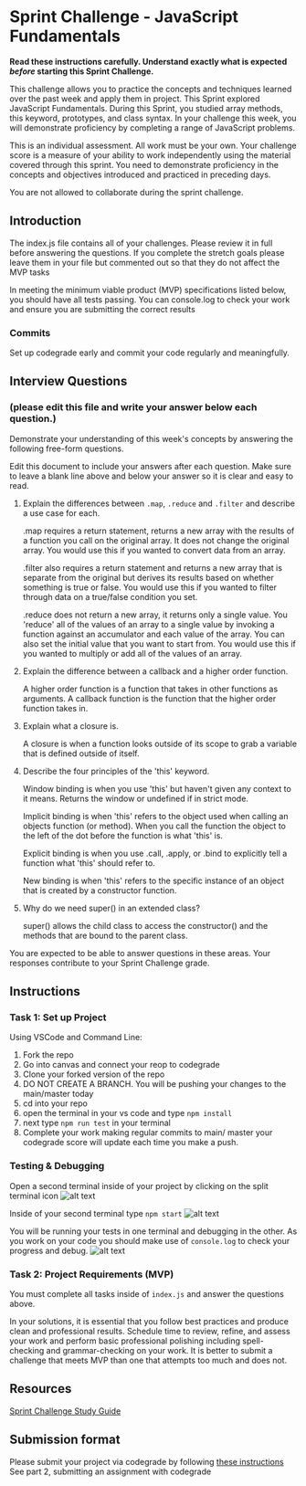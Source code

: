 # Sprint Challenge - JavaScript Fundamentals

**Read these instructions carefully. Understand exactly what is expected _before_ starting this Sprint Challenge.**

This challenge allows you to practice the concepts and techniques learned over the past week and apply them in project. This Sprint explored JavaScript Fundamentals. During this Sprint, you studied array methods, this keyword, prototypes, and class syntax. In your challenge this week, you will demonstrate proficiency by completing a range of JavaScript problems.

This is an individual assessment. All work must be your own. Your challenge score is a measure of your ability to work independently using the material covered through this sprint. You need to demonstrate proficiency in the concepts and objectives introduced and practiced in preceding days.

You are not allowed to collaborate during the sprint challenge. 

## Introduction

The index.js file contains all of your challenges. Please review it in full before answering the questions. If you complete the stretch goals please leave them in your file but commented out so that they do not affect the MVP tasks 

In meeting the minimum viable product (MVP) specifications listed below, you should have all tests passing. You can console.log to check your work and ensure you are submitting the correct results 

### Commits

Set up codegrade early and commit your code regularly and meaningfully. 

## Interview Questions
### (please edit this file and write your answer below each question.)
Demonstrate your understanding of this week's concepts by answering the following free-form questions.

Edit this document to include your answers after each question. Make sure to leave a blank line above and below your answer so it is clear and easy to read.

1. Explain the differences between `.map`, `.reduce` and `.filter` and describe a use case for each. 

    .map requires a return statement, returns a new array with the results of a function you call on the original array. It does not change the original array. You would use this if you wanted to convert data from an array.

    .filter also requires a return statement and returns a new array that is separate from the original but derives its results based on whether something is true or false. You would use this if you wanted to filter through data on a true/false condition you set.

    .reduce does not return a new array, it returns only a single value. You 'reduce' all of the values of an array to a single value by invoking a function against an accumulator and each value of the array. You can also set the initial value that you want to start from. You would use this if you wanted to multiply or add all of the values of an array.

2. Explain the difference between a callback and a higher order function.

    A higher order function is a function that takes in other functions as arguments. A callback function is the function that the higher order function takes in.

3. Explain what a closure is.

    A closure is when a function looks outside of its scope to grab a variable that is defined outside of itself. 

4. Describe the four principles of the 'this' keyword.

    Window binding is when you use 'this' but haven't given any context to it means. Returns the window or undefined if in strict mode.

    Implicit binding is when 'this' refers to the object used when calling an objects function (or method). When you call the function the object to the left of the dot before the function is what 'this' is.

    Explicit binding is when you use .call, .apply, or .bind to explicitly tell a function what 'this' should refer to.

    New binding is when 'this' refers to the specific instance of an object that is created by a constructor function.

5. Why do we need super() in an extended class?

    super() allows the child class to access the constructor() and the methods that are bound to the parent class.

You are expected to be able to answer questions in these areas. Your responses contribute to your Sprint Challenge grade. 

## Instructions

### Task 1: Set up Project

Using VSCode and Command Line:


1. Fork the repo
2. Go into canvas and connect your reop to codegrade
3. Clone your forked version of the repo
4. DO NOT CREATE A BRANCH. You will be pushing your changes to the main/master today
5. cd into your repo
6. open the terminal in your vs code and type `npm install`
7. next type `npm run test` in your terminal
8. Complete your work making regular commits to main/ master your codegrade score will update each time you make a push.


### Testing & Debugging

Open a second terminal inside of your project by clicking on the split terminal icon
![alt text](assets/split_terminal.png "Split Terminal")

Inside of your second terminal type `npm start` 
![alt text](assets/npm_start.png "type npm start")

You will be running your tests in one terminal and debugging in the other. As you work on your code you should make use of `console.log` to check your progress and debug.
![alt text](assets/tests_debug_terminal_final.png "your terminal should look like this")

### Task 2: Project Requirements (MVP)

You must complete all tasks inside of `index.js` and answer the questions above.

In your solutions, it is essential that you follow best practices and produce clean and professional results. Schedule time to review, refine, and assess your work and perform basic professional polishing including spell-checking and grammar-checking on your work. It is better to submit a challenge that meets MVP than one that attempts too much and does not.

## Resources
 
 [Sprint Challenge Study Guide](https://www.notion.so/lambdaschool/Unit-1-Sprint-3-Study-Guide-033a9a00659a4ef98c12eb97e49a6110)

## Submission format

Please submit your project via codegrade by following [these instructions](https://lambdaschool.notion.site/lambdaschool/Lambda-School-Git-Flow-Step-by-step-269f68ae3bf64eb689a8328715a179f9) See part 2, submitting an assignment with codegrade
